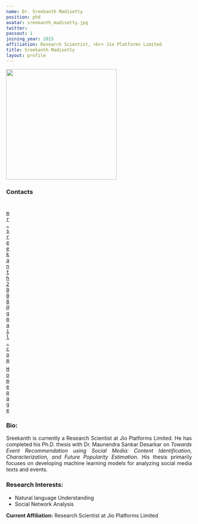 ```yaml
---
name: Dr. Sreekanth Madisetty
position: phd
avatar: sreekanth_madisetty.jpg
twitter:
passout: 1
joining_year: 2015
affiliation: Research Scientist, <br> Jio Platforms Limited
title: Sreekanth Madisetty
layout: profile
---
```


<img width="300" src="{{site.baseurl}}/images/people/{{page.avatar}}" data-action="zoom">

### Contacts

<div class="row">
<div class="col-1" style="width:5px">
    <b><a href="mailto:mr.sreekanth2008@gmail.com" target="_blank"><i class="fa fa-envelope-o"></i></a></b><br>
    <span style="display: block; margin-bottom: 0.5em"></span>
    <b><a href="" target="_blank"><i class="fa fa-globe"></i></a></b>
    <span style="display: block; margin-bottom: 0.5em"></span>
</div>
<div class="col-1" style="width:5px">
    <a href="mailto:mr.sreekanth2008@gmail.com" target="_blank"><samp>mr.sreekanth2008@gmail.com</samp></a>
    <span style="display: block; margin-bottom: 0.5em"></span>
    <a href="" target="_blank"><samp>Homepage</samp></a><br>
    <span style="display: block; margin-bottom: 0.5em"></span>
</div>
</div>
<span style="display: block; margin-bottom: 1em"></span>

### Bio:

<p style="text-align:justify">
Sreekanth is currently a Research Scientist at Jio Platforms Limited. He has completed his Ph.D. thesis with Dr. Maunendra Sankar Desarkar on <i>Towards Event Recommendation using Social Media: Content Identification, Characterization, and Future Popularity Estimation</i>. His thesis primarily focuses on developing machine learning models for analyzing social media texts and events.
</p>

### Research Interests:

- Natural language Understanding
- Social Network Analysis

**Current Affiliation:** Research Scientist at Jio Platforms Limited

